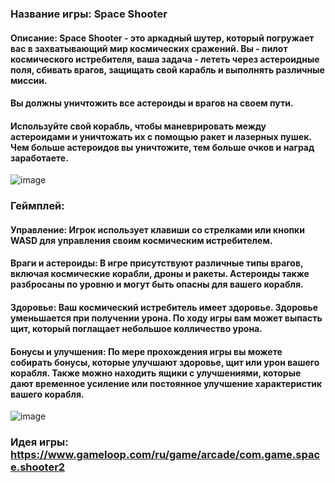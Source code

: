 ### Название игры: Space Shooter

#### Описание: Space Shooter - это аркадный шутер, который погружает вас в захватывающий мир космических сражений. Вы - пилот космического истребителя, ваша задача - лететь через астероидные поля, сбивать врагов, защищать свой карабль и выполнять различные миссии.
#### Вы должны уничтожить все астероиды и врагов на своем пути. 
#### Используйте свой корабль, чтобы маневрировать между астероидами и уничтожать их с помощью ракет и лазерных пушек. Чем больше астероидов вы уничтожите, тем больше очков и наград заработаете.

![image](https://github.com/DomiStjls/Space-Shooter/assets/123009141/a299f235-d940-493d-ae8f-b92f14a59a70)

### Геймплей:

#### Управление: Игрок использует клавиши со стрелками или кнопки WASD для управления своим космическим истребителем. 
#### Враги и астероиды: В игре присутствуют различные типы врагов, включая космические корабли, дроны и ракеты. Астероиды также разбросаны по уровню и могут быть опасны для вашего корабля.
#### Здоровье: Ваш космический истребитель имеет здоровье. Здоровье уменьшается при получении урона. По ходу игры вам может выпасть щит, который поглащает небольшое колличество урона.
#### Бонусы и улучшения: По мере прохождения игры вы можете собирать бонусы, которые улучшают здоровье, щит или урон вашего корабля. Также можно находить ящики с улучшениями, которые дают временное усиление или постоянное улучшение характеристик вашего корабля.
![image](https://github.com/DomiStjls/Space-Shooter/assets/123009141/aab6f456-f562-45ba-857b-018042c10e4f)

### Идея игры: https://www.gameloop.com/ru/game/arcade/com.game.space.shooter2
